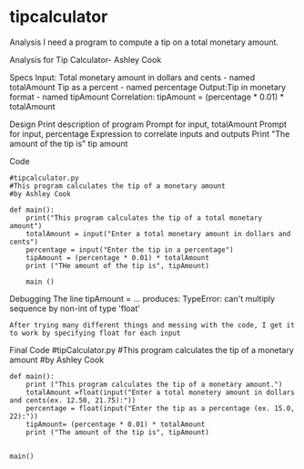 # tipcalculator
Analysis
	I need a program to compute a tip on a total monetary amount.

Analysis for Tip Calculator- Ashley Cook

Specs
	Input: Total monetary amount in dollars and cents - named totalAmount
		   Tip as a percent - named percentage
    Output:Tip in monetary format - named tipAmount
    Correlation: tipAmount = (percentage * 0.01) * totalAmount

Design
	Print description of program
	Prompt for input, totalAmount
	Prompt for input, percentage
	Expression to correlate inputs and outputs
	Print "The amount of the tip is" tip amount

Code

	#tipcalculator.py
	#This program calculates the tip of a monetary amount
	#by Ashley Cook

	def main():
		print("This program calculates the tip of a total monetary amount")
		totalAmount = input("Enter a total monetary amount in dollars and cents")
		percentage = input("Enter the tip in a percentage")
		tipAmount = (percentage * 0.01) * totalAmount
		print ("THe amount of the tip is", tipAmount)

		main ()

Debugging
	The line tipAmount = ... produces: TypeError: can't multiply sequence by non-int of type 'float'

	After trying many different things and messing with the code, I get it to work by specifying float for each input

Final Code
	#tipCalculator.py
	#This program calculates the tip of a monetary amount
	#by Ashley Cook


                         
	def main():
    	print ("This program calculates the tip of a monetary amount.")
    	totalAmount =float(input("Enter a total monetery amount in dollars and cents(ex. 12.50, 21.75):"))
    	percentage = float(input("Enter the tip as a percentage (ex. 15.0, 22):"))
    	tipAmount= (percentage * 0.01) * totalAmount
    	print ("The amount of the tip is", tipAmount)


	main()

    

